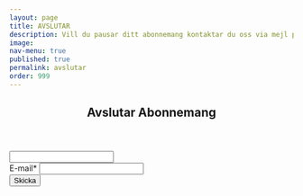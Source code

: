 ```yaml
---
layout: page
title: AVSLUTAR
description: Vill du pausar ditt abonnemang kontaktar du oss via mejl på info@indiskaboxen.se så pausar vi ditt abonnemang under den period du önskar.
image: 
nav-menu: true
published: true
permalink: avslutar
order: 999
---
```


<section id="contact">
	<div class="inner">
		<section>
		    <header class="major">
          <h2>Avslutar Abonnemang</h2>
        </header>
		    <form id="cancel-form" class="contact-form" method="post" data-success="ditt begäran om avslutning av prenumeration har registrerats!">
  			  <input type="hidden" name="_next" value="thanks" />
			    <input id="dispnon" name="_prev" type="text" <div class="field">
          <div class="field">    
  			    <label for="email">E-mail*</label>
  			    <input id="email" type="email" name="email" class="field" required />
			    </div>
			    <button type="submit">Skicka</button>
		    </form>
		</section>
  </div>
</section>
